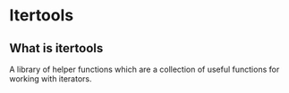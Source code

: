 # Itertools

## What is itertools

A library of helper functions which are a collection of useful functions for working with iterators.